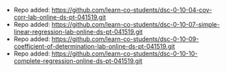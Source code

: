 
- Repo added: https://github.com/learn-co-students/dsc-0-10-04-cov-corr-lab-online-ds-pt-041519.git
- Repo added: https://github.com/learn-co-students/dsc-0-10-07-simple-linear-regression-lab-online-ds-pt-041519.git
- Repo added: https://github.com/learn-co-students/dsc-0-10-09-coefficient-of-determination-lab-online-ds-pt-041519.git
- Repo added: https://github.com/learn-co-students/dsc-0-10-10-complete-regression-online-ds-pt-041519.git